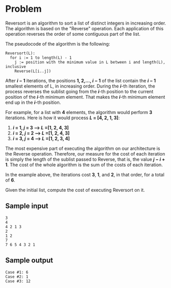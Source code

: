 ﻿# Problem

Reversort is an algorithm to sort a list of distinct integers in increasing order. The algorithm is based on the "Reverse" operation. Each application of this operation reverses the order of some contiguous part of the list.

The pseudocode of the algorithm is the following:

```text
Reversort(L):
  for i := 1 to length(L) - 1
    j := position with the minimum value in L between i and length(L), inclusive
    Reverse(L[i..j])
```

After ***i* − 1**
iterations, the positions **1, 2,..., *i* − 1** of the list contain the ***i* − 1** smallest elements of L, in increasing order. During the ***i***-th iteration, the process reverses the sublist going from the ***i***-th position to the current position of the ***i***-th minimum element. That makes the ***i***-th minimum element end up in the ***i***-th position.

For example, for a list with **4** elements, the algorithm would perform **3** iterations. Here is how it would process ***L* = [4, 2, 1, 3]**:

1. ***i* = 1, *j* = 3 ⟶ *L* =[1, 2, 4, 3]**
2. ***i* = 2, *j* = 2 ⟶ *L* =[1, 2, 4, 3]**
3. ***i* = 3, *j* = 4 ⟶ *L* =[1, 2, 3, 4]**

The most expensive part of executing the algorithm on our architecture is the Reverse operation. Therefore, our measure for the cost of each iteration is simply the length of the sublist passed to Reverse, that is, the value ***j* − *i* + 1**. The cost of the whole algorithm is the sum of the costs of each iteration.

In the example above, the iterations cost **3**, **1**, and **2**, in that order, for a total of **6**.

Given the initial list, compute the cost of executing Reversort on it.

## Sample input

```text
3
4
4 2 1 3
2
1 2
7
7 6 5 4 3 2 1
```

## Sample output

```text
Case #1: 6
Case #2: 1
Case #3: 12
```
